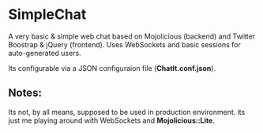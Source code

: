 SimpleChat
==========

A very basic & simple web chat based on Mojolicious (backend) and Twitter Boostrap & jQuery (frontend).
Uses WebSockets and basic sessions for auto-generated users.

Its configurable via a JSON configuraion file (<b>ChatIt.conf.json</b>).

## Notes:
Its not, by all means, supposed to be used in production environment. its just me playing around with WebSockets
and <b>Mojolicious::Lite</b>.


